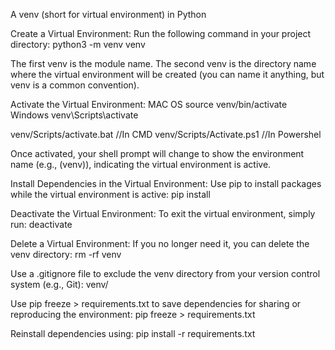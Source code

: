 A venv (short for virtual environment) in Python

Create a Virtual Environment: Run the following command in your project directory:
python3 -m venv venv

The first venv is the module name.
The second venv is the directory name where the virtual environment will be created (you can name it anything, but venv is a common convention).

Activate the Virtual Environment:
MAC OS
source venv/bin/activate
Windows
venv\Scripts\activate

 venv/Scripts/activate.bat //In CMD
 venv/Scripts/Activate.ps1 //In Powershel

Once activated, your shell prompt will change to show the environment name (e.g., (venv)), indicating the virtual environment is active.

Install Dependencies in the Virtual Environment: Use pip to install packages while the virtual environment is active:
pip install <package-name>

Deactivate the Virtual Environment: To exit the virtual environment, simply run:
deactivate

Delete a Virtual Environment: If you no longer need it, you can delete the venv directory:
rm -rf venv

Use a .gitignore file to exclude the venv directory from your version control system (e.g., Git):
venv/

Use pip freeze > requirements.txt to save dependencies for sharing or reproducing the environment:
pip freeze > requirements.txt

Reinstall dependencies using: 
pip install -r requirements.txt
